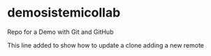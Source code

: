 demosistemicollab
=================

Repo for a Demo with  Git and GitHub

This line added to show how to update a clone adding a new remote

